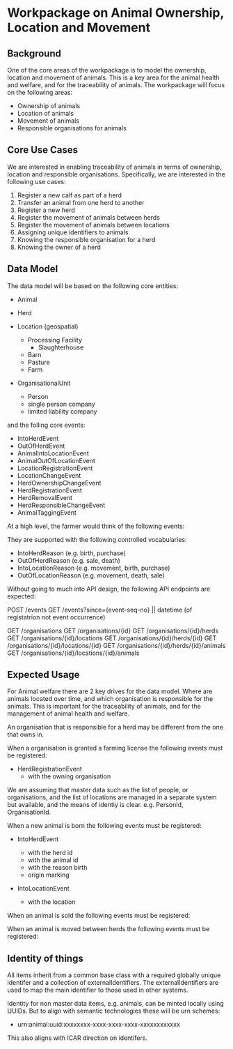 # Workpackage on Animal Ownership, Location and Movement

## Background
One of the core areas of the workpackage is to model the ownership, location and movement of animals. This is a key area for the animal health and welfare, and for the traceability of animals. The workpackage will focus on the following areas:

- Ownership of animals
- Location of animals
- Movement of animals
- Responsible organisations for animals

## Core Use Cases

We are interested in enabling traceability of animals in terms of ownership, location and responsible organisations. Specifically, we are interested in the following use cases:

1. Register a new calf as part of a herd
2. Transfer an animal from one herd to another
3. Register a new herd
4. Register the movement of animals between herds
5. Register the movement of animals between locations
6. Assigning unique identifiers to animals
7. Knowing the responsible organisation for a herd
8. Knowing the owner of a herd

## Data Model

The data model will be based on the following core entities:

- Animal

- Herd

- Location (geospatial)
    - Processing Facility
        - Slaughterhouse
    - Barn
    - Pasture
    - Farm

- OrganisationalUnit
   - Person
   - single person company
   - limited liability company
 
 and the folling core events:

- IntoHerdEvent
- OutOfHerdEvent
- AnimalIntoLocationEvent
- AnimalOutOfLocationEvent
- LocationRegistrationEvent
- LocationChangeEvent
- HerdOwnershipChangeEvent
- HerdRegistrationEvent
- HerdRemovalEvent
- HerdResponsibleChangeEvent
- AnimalTaggingEvent

At a high level, the farmer would think of the following events:


They are supported with the following controlled vocabularies:

- IntoHerdReason (e.g. birth, purchase)
- OutOfHerdReason (e.g. sale, death)
- IntoLocationReason (e.g. movement, birth, purchase)
- OutOfLocationReason (e.g. movement, death, sale)

Without going to much into API design, the following API endpoints are expected:

POST /events
GET /events?since={event-seq-no} || datetime (of registatrion not event occurrence)

GET /organisations
GET /organisations/{id}
GET /organisations/{id}/herds
GET /organisations/{id}/locations
GET /organisations/{id}/herds/{id}
GET /organisations/{id}/locations/{id}
GET /organisations/{id}/herds/{id}/animals
GET /organisations/{id}/locations/{id}/animals

## Expected Usage

For Animal welfare there are 2 key drives for the data model. Where are animals located over time, and which organisation is responsible for the animals. This is important for the traceability of animals, and for the management of animal health and welfare. 

An organisation that is responsible for a herd may be different from the one that owns in. 

When a organisation is granted a farming license the following events must be registered:

- HerdRegistrationEvent 
    - with the owning organisation

We are assuming that master data such as the list of people, or organisations, and the list of locations are managed in a separate system but available, and the means of identiy is clear. e.g. PersonId, OrganisationId.

When a new animal is born the following events must be registered:

- IntoHerdEvent
    - with the herd id
    - with the animal id
    - with the reason birth
    - origin marking

- IntoLocationEvent
    - with the location

When an animal is sold the following events must be registered:

When an animal is moved between herds the following events must be registered:


## Identity of things

All items inherit from a common base class with a required globally unique identifer and a collection of externalIdentifiers. The externalIdentifiers are used to map the main identifier to those used in other systems.

Identity for non master data items, e.g. animals, can be minted locally using UUIDs. But to align with semantic technologies these will be urn schemes:

- urn:animal:uuid:xxxxxxxx-xxxx-xxxx-xxxx-xxxxxxxxxxxx

This also aligns with ICAR direction on identifers.